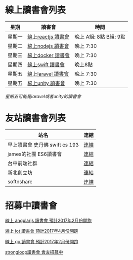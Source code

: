 # 線上讀書會列表


|  星期 | 讀書會 | 時間 |
| ----- | ----- | ---- |
| 星期一 |[線上reactjs 讀書會](https://www.facebook.com/groups/906048196159262/) | 晚上 A組: 8點 B組: 9點|
|星期二 | [線上nodejs 讀書會](https://www.facebook.com/groups/207139586323090/) | 晚上 7:30 |
| 星期三 | [線上docker 讀書會](https://www.facebook.com/groups/750311598438135/) | 晚上 7:30 |
| 星期四 | [線上swift 讀書會](https://www.facebook.com/groups/238948643131478/) | 晚上8點 |
| 星期五 | [線上laravel 讀書會](https://www.facebook.com/groups/956973084383781/) | 晚上 7:30 |
| 星期五 | [線上unity 讀書會](https://www.facebook.com/groups/1606498833013546/	) | 晚上 7:30 |
*星期五可能是laravel或者unity的讀書會*


# 友站讀書會列表


| 站名 | 連結 |
| ---- | ----- |
| 早上讀書會 史丹佛 swift cs 193  | [連結](https://www.facebook.com/groups/1623975731247820/) |
| james的社團 ES6讀書會  | [連結](https://www.facebook.com/groups/gruntjsTW/) |
| 台中前端社群  | [連結](http://goo.gl/Re0s5a) |
| 新北創立坊  | [連結](https://github.com/amazing-tutor/web-tutor-on-thursday) |
| softnshare  | [連結](softnshare.wordpress.com) |


# 招募中讀書會


[線上 angularjs 讀書會 預計2017年2月份開跑](https://www.facebook.com/groups/1345890212093830/)

[線上 iot 讀書會 預計2017年4月份開跑](https://www.facebook.com/groups/842415582524882/?fref=ts)

[線上 go 讀書會 預計2017年2月份開跑](https://www.facebook.com/groups/1288435607857868/)

[strongloop讀書會 會友招募中](https://www.facebook.com/groups/568032146690485/)

